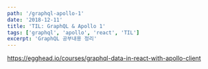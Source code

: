 ```yaml
---
path: '/graphql-apollo-1'
date: '2018-12-11'
title: 'TIL: GraphQL & Apollo 1'
tags: ['graphql', 'apollo', 'react', 'TIL']
excerpt: 'GraphQL 공부내용 정리'
---
```


https://egghead.io/courses/graphql-data-in-react-with-apollo-client
